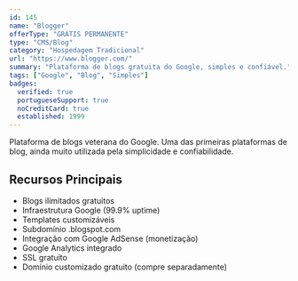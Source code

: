 ```yaml
---
id: 145
name: "Blogger"
offerType: "GRÁTIS PERMANENTE"
type: "CMS/Blog"
category: "Hospedagem Tradicional"
url: "https://www.blogger.com/"
summary: "Plataforma de blogs gratuita do Google, simples e confiável."
tags: ["Google", "Blog", "Simples"]
badges:
  verified: true
  portugueseSupport: true
  noCreditCard: true
  established: 1999
---
```


Plataforma de blogs veterana do Google. Uma das primeiras plataformas de blog, ainda muito utilizada pela simplicidade e confiabilidade.

## Recursos Principais

- Blogs ilimitados gratuitos
- Infraestrutura Google (99.9% uptime)
- Templates customizáveis
- Subdomínio .blogspot.com
- Integração com Google AdSense (monetização)
- Google Analytics integrado
- SSL gratuito
- Domínio customizado gratuito (compre separadamente)
